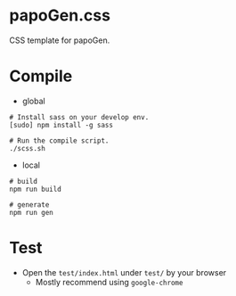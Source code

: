 # papoGen.css
CSS template for papoGen.

# Compile 

* global

```
# Install sass on your develop env.
[sudo] npm install -g sass

# Run the compile script.
./scss.sh
```

* local

```
# build
npm run build

# generate
npm run gen
```

# Test 

* Open the `test/index.html` under `test/` by your browser
    * Mostly recommend using `google-chrome`
